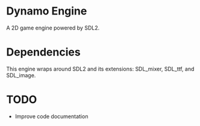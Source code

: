 # Dynamo Engine

A 2D game engine powered by SDL2.

# Dependencies

This engine wraps around SDL2 and its extensions: SDL_mixer, SDL_ttf, and SDL_image.

# TODO
- Improve code documentation
